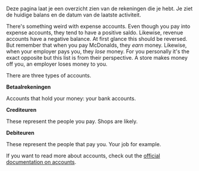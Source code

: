 Deze pagina laat je een overzicht zien van de rekeningen die je hebt. Je ziet de huidige balans en de datum van de laatste activiteit.

There's something weird with expense accounts. Even though you pay into expense accounts, they tend to have a positive saldo. Likewise, revenue accounts have a negative balance. At first glance this should be reversed. But remember that when you pay McDonalds, they *earn* money. Likewise, when your employer pays you, they *lose* money. For you personally it's the exact opposite but this list is from their perspective. A store makes money off you, an employer loses money to you.

There are three types of accounts.

**Betaalrekeningen**

Accounts that hold your money: your bank accounts.

**Crediteuren**

These represent the people you pay. Shops are likely.

**Debiteuren**

These represent the people that pay you. Your job for example.

If you want to read more about accounts, check out the [official documentation on accounts](https://firefly-iii.readthedocs.io/en/latest/concepts/accounts.html).